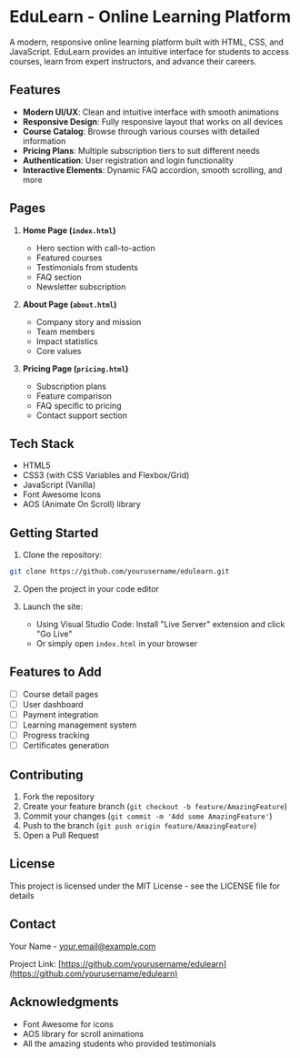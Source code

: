 # EduLearn - Online Learning Platform

A modern, responsive online learning platform built with HTML, CSS, and JavaScript. EduLearn provides an intuitive interface for students to access courses, learn from expert instructors, and advance their careers.

## Features

- **Modern UI/UX**: Clean and intuitive interface with smooth animations
- **Responsive Design**: Fully responsive layout that works on all devices
- **Course Catalog**: Browse through various courses with detailed information
- **Pricing Plans**: Multiple subscription tiers to suit different needs
- **Authentication**: User registration and login functionality
- **Interactive Elements**: Dynamic FAQ accordion, smooth scrolling, and more

## Pages

1. **Home Page (`index.html`)**
   - Hero section with call-to-action
   - Featured courses
   - Testimonials from students
   - FAQ section
   - Newsletter subscription

2. **About Page (`about.html`)**
   - Company story and mission
   - Team members
   - Impact statistics
   - Core values

3. **Pricing Page (`pricing.html`)**
   - Subscription plans
   - Feature comparison
   - FAQ specific to pricing
   - Contact support section

## Tech Stack

- HTML5
- CSS3 (with CSS Variables and Flexbox/Grid)
- JavaScript (Vanilla)
- Font Awesome Icons
- AOS (Animate On Scroll) library

## Getting Started

1. Clone the repository:
```bash
git clone https://github.com/yourusername/edulearn.git
```

2. Open the project in your code editor

3. Launch the site:
   - Using Visual Studio Code: Install "Live Server" extension and click "Go Live"
   - Or simply open `index.html` in your browser


## Features to Add

- [ ] Course detail pages
- [ ] User dashboard
- [ ] Payment integration
- [ ] Learning management system
- [ ] Progress tracking
- [ ] Certificates generation

## Contributing

1. Fork the repository
2. Create your feature branch (`git checkout -b feature/AmazingFeature`)
3. Commit your changes (`git commit -m 'Add some AmazingFeature'`)
4. Push to the branch (`git push origin feature/AmazingFeature`)
5. Open a Pull Request

## License

This project is licensed under the MIT License - see the LICENSE file for details

## Contact

Your Name - [your.email@example.com](mailto:your.email@example.com)

Project Link: [https://github.com/yourusername/edulearn](https://github.com/yourusername/edulearn)

## Acknowledgments

- Font Awesome for icons
- AOS library for scroll animations
- All the amazing students who provided testimonials 